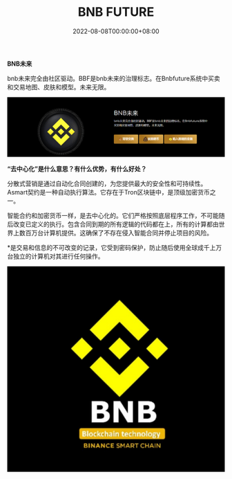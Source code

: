 ﻿---
title: "BNB FUTURE"
description: “BNB Future 是一个智能合约，在币安智能链 BSC 区块链上推出。”
date: 2022-08-08T00:00:00+08:00
lastmod: 2022-08-08T00:00:00+08:00
draft: false
authors: ["ovorr"]
featuredImage: "bnb-future.png"
tags: ["High risk","BNB FUTURE"]
categories: ["nfts"]
nfts: ["High risk"]
blockchain: "BSC"
website: "https://bnbfuture.io/index.php#"
twitter: ""
discord: ""
telegram: ""
github: ""
youtube: ""
twitch: ""
facebook: ""
instagram: ""
reddit: ""
medium: ""
steam: ""
gitbook: ""
googleplay: ""
appstore: ""
status: "Live"
weight: 
lightgallery: true
toc: true
pinned: false
recommend: false
recommend1: false
---

**BNB未来**

bnb未来完全由社区驱动。BBF是bnb未来的治理标志。在Bnbfuture系统中买卖和交易地图、皮肤和模型。未来无限。

![a](a.png)





**“去中心化”是什么意思？有什么优势，有什么好处？**

分散式营销是通过自动化合同创建的，为您提供最大的安全性和可持续性。Asmart契约是一种自动执行算法。它存在于Tron区块链中，是顶级加密货币之一。

智能合约和加密货币一样，是去中心化的。它们严格按照底层程序工作，不可能随后改变已定义的执行。包含合同到期的所有逻辑的代码都在上，所有的计算都由世界上数百万台计算机提供。这确保了不存在侵入智能合同并停止项目的风险。

*是交易和信息的不可改变的记录，它受到密码保护，防止随后使用全球成千上万台独立的计算机对其进行任何操作。

![b](b.png)